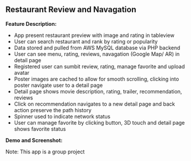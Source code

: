 ## Restaurant Review and Navagation 


**Feature Description:**
- App present restaurant preview with image and rating in tableview
- User can search restaurant and rank by rating or popularity
- Data stored and pulled from AWS MySQL database via PHP backend
- User can see menu, rating, reviews, navagation (Google Map/ AR) in detail page
- Registered user can sumbit review, rating, manage favorite and upload avatar 
-  Poster images are cached to allow for smooth scrolling, clicking into poster navigate user to a detail page
- Detail page shows movie description, rating, trailer, recommendation, reviews 
- Click on recommendation navigates to a new detail page and back action preserve the path history
- Spinner used to indicate network status
- User can manage favorite by clicking button, 3D touch and detail page shows favorite status

**Demo and Screenshot:**


Note: This app is a group project

